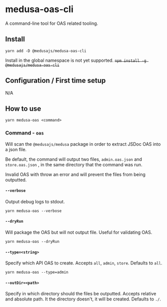 # medusa-oas-cli

A command-line tool for OAS related tooling.

## Install

`yarn add -D @medusajs/medusa-oas-cli`

Install in the global namespace is not yet supported.
~~`npm install -g @medusajs/medusa-oas-cli`~~

## Configuration / First time setup

N/A

## How to use

`yarn medusa-oas <command>`

### Command - `oas`

Will scan the `@medusajs/medusa` package in order to extract JSDoc OAS into a json file.

Be default, the command will output two files, `admin.oas.json` and `store.oas.json` , in the same directory that
the command was run.

Invalid OAS with throw an error and will prevent the files from being outputted.

#### `--verbose`

Output debug logs to stdout.

`yarn medusa-oas --verbose`

#### `--dryRun`

Will package the OAS but will not output file. Useful for validating OAS.

`yarn medusa-oas --dryRun`

#### `--type=<string>`

Specify which API OAS to create. Accepts `all`, `admin`, `store`. Defaults to `all`.

`yarn medusa-oas --type=admin`

#### `--outDir=<path>`

Specify in which directory should the files be outputted. Accepts relative and absolute path. It the directory doesn't,
it will be created. Defaults to `./`.
